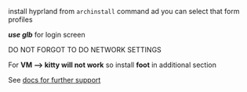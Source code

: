 install hyprland from `archinstall` command ad you can select that form profiles 

***use glb*** for login screen 

DO NOT FORGOT TO DO NETWORK SETTINGS 

For **VM --> kitty will not work** so install **foot** in additional section

See [docs for further support](https://wiki.hyprland.org/Getting-Started/Installation/)


